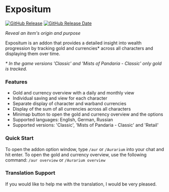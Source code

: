 # Expositum

[![GitHub Release](https://img.shields.io/github/v/release/wow-addon-dev/Expositum?logo=github&cacheSeconds=600)](https://github.com/wow-addon-dev/Expositum/releases)
[![GitHub Release Date](https://img.shields.io/github/release-date/wow-addon-dev/Expositum?logo=github&cacheSeconds=600)](https://github.com/wow-addon-dev/Expositum/releases)

*Reveal an item's origin and purpose*

Expositum is an addon that provides a detailed insight into wealth progression by tracking gold and currencies* across all characters and displaying them over time.

*\* In the game versions 'Classic' and 'Mists of Pandaria - Classic' only gold is tracked.*

### Features

*   Gold and currency overview with a daily and monthly view
*   Individual saving and view for each character
*   Separate display of character and warband currencies
*   Display of the sum of all currencies across all characters
*   Minimap button to open the gold and currency overview and the options
*   Supported languages: English, German, Russian
*   Supported versions: 'Classic', 'Mists of Pandaria - Classic' and 'Retail'

### Quick Start

To open the addon option window, type `/aur` or `/Aurarium` into your chat and hit enter. To open the gold and currency overview, use the following command: `/aur overview` or `/Aurarium overview`

### Translation Support

If you would like to help me with the translation, I would be very pleased.

